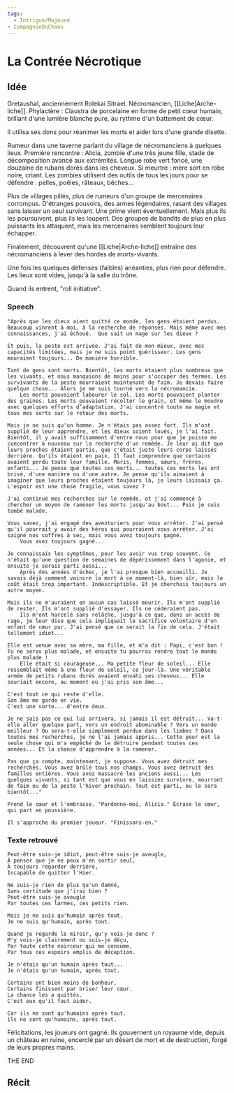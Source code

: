 ```yaml
---
tags:
  - Intrigue/Majeure
- CompagnieDuChaos
---
```


# La Contrée Nécrotique
## Idée
Gretaushal, anciennement Rolekai Sitrael. Nécromancien, [[Liche|Arche-liche]]. Phylactère : Claustra de porcelaine en forme de petit cœur humain, brillant d'une lumière blanche pure, au rythme d'un battement de cœur.

Il utilisa ses dons pour réanimer les morts et aider lors d'une grande disette.

Rumeur dans une taverne parlant du village de nécromanciens à quelques lieux.
Première rencontre : Alicia, zombie d'une très jeune fille, stade de décomposition avancé aux extrémités. Longue robe vert foncé, une douzaine de rubans dorés dans les cheveux.
Si meurtre : mère sort en robe noire, criant.
Les zombies utilisent des outils de tous les jours pour se défendre : pelles, poêles, râteaux, bêches...

Plus de villages pillés, plus de rumeurs d'un groupe de mercenaires corrompus. D'étranges pouvoirs, des armes légendaires, rasant des villages sans laisser un seul survivant. Une prime vient éventuellement. Mais plus ils les poursuivent, plus ils les loupent. Des groupes de bandits de plus en plus puissants les attaquent, mais les mercenaires semblent toujours leur échapper.

Finalement, découvrent qu'une [[Liche|Arche-liche]] entraîne des nécromanciens à lever des hordes de morts-vivants.

Une fois les quelques défenses (faibles) anéanties, plus rien pour défendre. Les lieux sont vides, jusqu'à la salle du trône.

Quand ils entrent, "roll initiative".

### Speech
```
"Après que les dieux aient quitté ce monde, les gens étaient perdus. Beaucoup vinrent à moi, à la recherche de réponses. Mais même avec mes connaissances, j'ai échoué.  Que sait un mage sur les dieux ?

Et puis, la peste est arrivée. J'ai fait de mon mieux, avec mes capacités limitées, mais je ne suis point guérisseur. Les gens mouraient toujours... De manière horrible.

Tant de gens sont morts. Bientôt, les morts étaient plus nombreux que les vivants, et nous manquions de mains pour s'occuper des fermes. Les survivants de la peste mourraient maintenant de faim. Je devais faire quelque chose... Alors je me suis tourné vers la nécromancie.
	Les morts pouvaient labourer le sol. Les morts pouvaient planter des graines. Les morts pouvaient récolter le grain, et même le moudre avec quelques efforts d’adaptation. J'ai concentré toute ma magie et tous mes sorts sur le retour des morts.

Mais je ne suis qu'un homme. Je n'étais pas assez fort. Ils m'ont supplié de leur apprendre, et les dieux soient loués, je l'ai fait. Bientôt, il y avait suffisamment d'entre nous pour que je puisse me concentrer à nouveau sur la recherche d'un remède. Je leur ai dit que leurs proches étaient partis, que c'était juste leurs corps laissés derrière. Qu'ils étaient en paix. Il faut comprendre que certains avaient perdu toute leur famille. Maris, femmes, sœurs, frères, enfants... Je pense que toutes ces morts... toutes ces morts les ont brisé, d'une manière ou d'une autre. Je pense qu'ils aimaient à imaginer que leurs proches étaient toujours là, je leurs laissais ça. L'espoir est une chose fragile, vous savez ?

J'ai continué mes recherches sur le remède, et j'ai commencé à chercher un moyen de ramener les morts jusqu'au bout... Puis je suis tombé malade.

Vous savez, j'ai engagé des aventuriers pour vous arrêter. J'ai pensé qu'il pourrait y avoir des héros qui pourraient vous arrêter. J'ai saigné nos coffres à sec, mais vous avez toujours gagné.
	Vous avez toujours gagné...

Je connaissais les symptômes, pour les avoir vus trop souvent. Ce n'était qu'une question de semaines de dépérissement dans l'agonie, et ensuite je serais parti aussi...
	Après des années d'échec, je l'ai presque bien accueilli. Je savais déjà comment vaincre la mort à ce moment-là, bien sûr, mais le coût était trop important. Indescriptible. Et je cherchais toujours un autre moyen.

Mais ils ne m'auraient en aucun cas laissé mourir. Ils m'ont supplié de rester. Ils m'ont supplié d'essayer. Ils ne céderaient pas.
	Ils m'ont harcelé sans relâche, jusqu'à ce que, dans un accès de rage, je leur dise que cela impliquait le sacrifice volontaire d'un enfant de cœur pur. J'ai pensé que ce serait la fin de cela. J'était tellement idiot...

Elle est venue avec sa mère, ma fille, et m'a dit : Papi, c'est bon ! Tu ne seras plus malade, et ensuite tu pourras rendre tout le monde plus malade !
	Elle était si courageuse... Ma petite fleur de soleil... Elle ressemblait même à une fleur de soleil, ce jour-là. Une véritable armée de petits rubans dorés avaient envahi ses cheveux... Elle souriait encore, au moment où j'ai pris son âme...

C'est tout ce qui reste d'elle.
Son âme me garde en vie.
C'est une sorte... d'entre deux. 

Je ne sais pas ce qui lui arrivera, si jamais il est détruit... Va-t-elle aller quelque part, vers un endroit abominable ? Vers un monde meilleur ? Ou sera-t-elle simplement perdue dans les limbes ? Dans toutes mes recherches, je ne l'ai jamais appris... Cette peur est la seule chose qui m'a empêché de le détruire pendant toutes ces années... Et la chance d'apprendre à la ramener.

Pas que ça compte, maintenant, je suppose. Vous avez détruit mes recherches. Vous avez brûlé tous nos champs. Vous avez détruit des familles entières. Vous avez massacré les anciens aussi... Les quelques vivants, si tant est que vous en laissiez survivre, mourront de faim ou de la peste l'hiver prochain. Tout est parti, ou le sera bientôt..."

Prend le cœur et l'embrasse. "Pardonne-moi, Alicia." Écrase le cœur, qui part en poussière.

Il s'approche du premier joueur. "Finissons-en."
```

### Texte retrouvé
```
Peut-être suis-je idiot, peut-être suis-je aveugle,
À penser que je ne peux m'en sortir seul,
À toujours regarder derrière,
Incapable de quitter l'Hier.

Ne suis-je rien de plus qu'un damné,
Sans certitude que j'irai bien ?
Peut-être suis-je aveuglé
Par toutes ces larmes, ces petits rien.

Mais je ne suis qu'humain après tout.
Je ne suis qu'humain, après tout.

Quand je regarde le miroir, qu'y vois-je donc ?
M'y vois-je clairement ou suis-je déçu,
Par toute cette noirceur qui me consume,
Par tous ces espoirs emplis de déception.

Je n'étais qu'un humain après tout...
Je n'étais qu'un humain, après tout.

Certains ont bien moins de bonheur,
Certains finissent par briser leur cœur.
La chance les a quittés.
C'est eux qu'il faut aider.

Car ils ne sont qu'humains après tout.
ils ne sont qu'humains, après tout.
```

Félicitations, les joueurs ont gagné. Ils gouvernent un royaume vide, depuis un château en ruine, encerclé par un désert de mort et de destruction, forgé de leurs propres mains.

THE END

## Récit